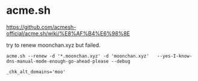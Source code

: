 # acme.sh

https://github.com/acmesh-official/acme.sh/wiki/%E8%AF%B4%E6%98%8E

try to renew moonchan.xyz but failed.

```
acme.sh --renew -d '*.moonchan.xyz' -d 'moonchan.xyz'   --yes-I-know-dns-manual-mode-enough-go-ahead-please --debug
```

```
_chk_alt_domains='moo'
```
